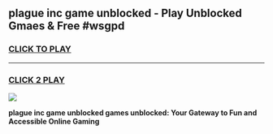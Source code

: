 
## plague inc game unblocked - Play Unblocked Gmaes & Free #wsgpd
<h3>
<a href="https://news.freeplayer.one?title=plague_inc_game_unblocked&ref=03M">CLICK TO PLAY</a></h3>
<hr>

<h3>
<a href="https://news.freeplayer.one?title=plague_inc_game_unblocked&ref=03M">CLICK 2 PLAY</a>
  
</h3>

<a href="https://news.freeplayer.one?title=plague_inc_game_unblocked&ref=03M"><img src="https://clearcache.store/games.png"></a>


**plague inc game unblocked games unblocked: Your Gateway to Fun and Accessible Online Gaming**
